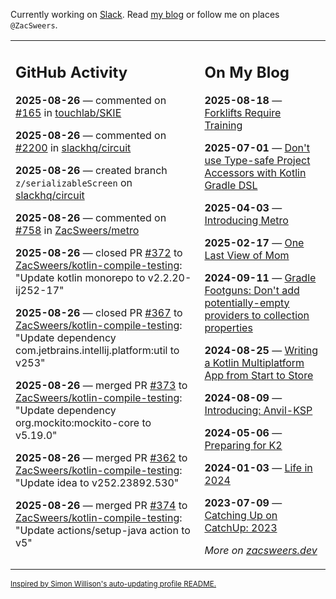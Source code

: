 Currently working on [Slack](https://slack.com/). Read [my blog](https://zacsweers.dev/) or follow me on places `@ZacSweers`.

<table><tr><td valign="top" width="60%">

## GitHub Activity
<!-- githubActivity starts -->
**2025-08-26** — commented on [#165](https://github.com/touchlab/SKIE/issues/165#issuecomment-3226599734) in [touchlab/SKIE](https://github.com/touchlab/SKIE)

**2025-08-26** — commented on [#2200](https://github.com/slackhq/circuit/pull/2200#issuecomment-3226596624) in [slackhq/circuit](https://github.com/slackhq/circuit)

**2025-08-26** — created branch `z/serializableScreen` on [slackhq/circuit](https://github.com/slackhq/circuit)

**2025-08-26** — commented on [#758](https://github.com/ZacSweers/metro/pull/758#issuecomment-3226553485) in [ZacSweers/metro](https://github.com/ZacSweers/metro)

**2025-08-26** — closed PR [#372](https://github.com/ZacSweers/kotlin-compile-testing/pull/372) to [ZacSweers/kotlin-compile-testing](https://github.com/ZacSweers/kotlin-compile-testing): "Update kotlin monorepo to v2.2.20-ij252-17"

**2025-08-26** — closed PR [#367](https://github.com/ZacSweers/kotlin-compile-testing/pull/367) to [ZacSweers/kotlin-compile-testing](https://github.com/ZacSweers/kotlin-compile-testing): "Update dependency com.jetbrains.intellij.platform:util to v253"

**2025-08-26** — merged PR [#373](https://github.com/ZacSweers/kotlin-compile-testing/pull/373) to [ZacSweers/kotlin-compile-testing](https://github.com/ZacSweers/kotlin-compile-testing): "Update dependency org.mockito:mockito-core to v5.19.0"

**2025-08-26** — merged PR [#362](https://github.com/ZacSweers/kotlin-compile-testing/pull/362) to [ZacSweers/kotlin-compile-testing](https://github.com/ZacSweers/kotlin-compile-testing): "Update idea to v252.23892.530"

**2025-08-26** — merged PR [#374](https://github.com/ZacSweers/kotlin-compile-testing/pull/374) to [ZacSweers/kotlin-compile-testing](https://github.com/ZacSweers/kotlin-compile-testing): "Update actions/setup-java action to v5"
<!-- githubActivity ends -->
</td><td valign="top" width="40%">

## On My Blog
<!-- blog starts -->
**2025-08-18** — [Forklifts Require Training](https://www.zacsweers.dev/forklifts-require-training/)

**2025-07-01** — [Don't use Type-safe Project Accessors with Kotlin Gradle DSL](https://www.zacsweers.dev/dont-use-type-safe-project-accessors-with-kotlin-gradle-dsl/)

**2025-04-03** — [Introducing Metro](https://www.zacsweers.dev/introducing-metro/)

**2025-02-17** — [One Last View of Mom](https://www.zacsweers.dev/one-last-view-of-mom/)

**2024-09-11** — [Gradle Footguns: Don't add potentially-empty providers to collection properties](https://www.zacsweers.dev/gradle-footgun-adding-empty-providers-to-collection-properties/)

**2024-08-25** — [Writing a Kotlin Multiplatform App from Start to Store](https://www.zacsweers.dev/writing-a-kotlin-multiplatform-app-from-start-to-store/)

**2024-08-09** — [Introducing: Anvil-KSP](https://www.zacsweers.dev/introducing-anvil-ksp/)

**2024-05-06** — [Preparing for K2](https://www.zacsweers.dev/preparing-for-k2/)

**2024-01-03** — [Life in 2024](https://www.zacsweers.dev/life-in-2024/)

**2023-07-09** — [Catching Up on CatchUp: 2023](https://www.zacsweers.dev/catching-up-on-catchup-2023/)
<!-- blog ends -->
_More on [zacsweers.dev](https://zacsweers.dev/)_
</td></tr></table>

<sub><a href="https://simonwillison.net/2020/Jul/10/self-updating-profile-readme/">Inspired by Simon Willison's auto-updating profile README.</a></sub>